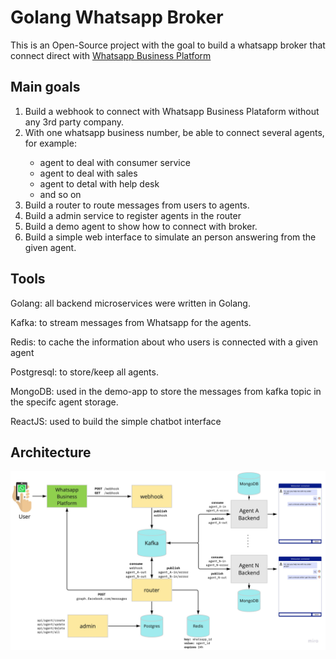 # Golang Whatsapp Broker

This is an Open-Source project with the goal to build a whatsapp broker that connect direct with [Whatsapp Business Platform](https://developers.facebook.com/docs/whatsapp)


## Main goals
<ol> 
<li>Build a webhook to connect with Whatsapp Business Plataform without any 3rd party company. </li>
<li>With one whatsapp business number, be able to connect several agents, for example:</li>
<ul>
    <li>agent to deal with consumer service</li>
    <li>agent to deal with sales</li>
    <li>agent to detal with help desk</li>
    <li>and so on</li>
</ul>
<li> Build a router to route messages from users to agents. </li>
<li> Build a admin service to register agents in the router </li>
<li> Build a demo agent to show how to connect with broker. </li>
<li> Build a simple web interface to simulate an person answering from the given agent. </li>
</ol>


## Tools
Golang: all backend microservices were written in Golang.

Kafka: to stream messages from Whatsapp for the agents.

Redis: to cache the information about who users is connected with a given agent

Postgresql: to store/keep all agents.

MongoDB: used in the demo-app to store the messages from kafka topic in the specifc agent storage.

ReactJS: used to build the simple chatbot interface


## Architecture
![](assets/broker.png)